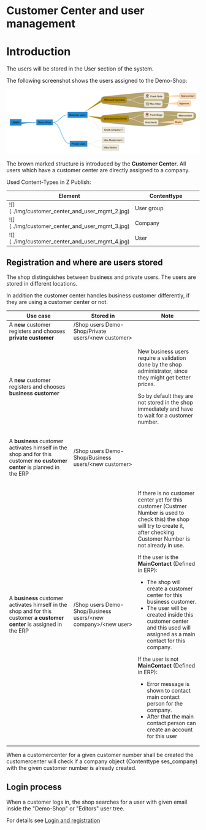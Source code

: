 # Customer Center and user management 

# Introduction

The users will be stored in the User section of the system.

The following screenshot shows the users assigned to the Demo-Shop: 

![](../img/customer_center_and_user_mgmt_1.png)

The brown marked structure is introduced by the **Customer Center**. All users which have a customer center are directly assigned to a company. 

Used Content-Types in Z Publish:

<table>
<colgroup>
<col style="width: 50%" />
<col style="width: 50%" />
</colgroup>
<thead>
<tr class="header">
<th>Element</th>
<th>Contenttype</th>
</tr>
</thead>
<tbody>
<tr class="odd">
<td><div class="content-wrapper">
![](../img/customer_center_and_user_mgmt_2.jpg)
</td>
<td>User group</td>
</tr>
<tr class="even">
<td><div class="content-wrapper">
![](../img/customer_center_and_user_mgmt_3.jpg)
</td>
<td>Company</td>
</tr>
<tr class="odd">
<td><div class="content-wrapper">
![](../img/customer_center_and_user_mgmt_4.jpg)
</td>
<td>User</td>
</tr>
</tbody>
</table>

## Registration and where are users stored

The shop distinguishes between business and private users. The users are stored in different locations. 

In addition the customer center handles business customer differently, if they are using a customer center or not. 

<table>
<colgroup>
<col style="width: 33%" />
<col style="width: 33%" />
<col style="width: 33%" />
</colgroup>
<thead>
<tr class="header">
<th>Use case</th>
<th>Stored in</th>
<th>Note</th>
</tr>
</thead>
<tbody>
<tr class="odd">
<td>A <strong>new</strong> customer registers and chooses <strong>private customer</strong></td>
<td>/Shop users Demo-Shop/Private users/&lt;new customer&gt;</td>
<td><br />
</td>
</tr>
<tr class="even">
<td>A <strong>new</strong> customer registers and chooses <strong>business customer</strong> </td>
<td><p><br />
</p></td>
<td><p>New business users require a validation done by the shop administrator, since they might get better prices.</p>
<p>So by default they are not stored in the shop immediately and have to wait for a customer number.</p></td>
</tr>
<tr class="odd">
<td><p>A <strong>business</strong> customer activates himself in the shop and for this customer <strong>no customer center</strong> is planned in the ERP</p></td>
<td><p>/Shop users Demo-Shop/Business users/&lt;new customer&gt;</p></td>
<td><br />
</td>
</tr>
<tr class="even">
<td>A <strong>business</strong> customer activates himself in the shop and for this customer <strong>a customer center</strong> is assigned in the ERP</td>
<td>/Shop users Demo-Shop/Business users/&lt;new company&gt;/&lt;new user&gt;</td>
<td><p>If there is no customer center yet for this customer (Custmer Number is used to check this) the shop will try to create it, after checking Customer Number is not already in use.</p>
<p>If the user is the <strong>MainContact</strong> (Defined in ERP):</p>
<ul>
<li>The shop will create a customer center for this business customer.</li>
<li>The user will be created inside this customer center and this used will assigned as a main contact for this company.</li>
</ul>
<p>If the user is not <strong>MainContact</strong> (Defined in ERP):</p>
<ul>
<li>Error message is shown to contact main contact person for the company.</li>
<li>After that the main contact person can create an account for this user</li>
</ul></td>
</tr>
</tbody>
</table>

When a customercenter for a given customer number shall be created the customercenter will check if a company object (Contenttype ses\_company) with the given customer number is already created.

## Login process

When a customer logs in, the shop searches for a user with given email inside the "Demo-Shop" or "Editors" user tree.

For details see [Login and registration](Login-and-registration_29819127.html)
